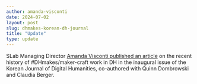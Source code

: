```yaml
---
author: amanda-visconti
date: 2024-07-02
layout: post
slug: dhmakes-korean-dh-journal
title: "Update"
type: update
---
```


SLab Managing Director [Amanda Visconti published an article](https://www.kadh.org/wp-content/uploads/2024/07/4.-KJDH_vol1_Quinn-Dombrowski.pdf) on the recent history of #DHmakes/maker-craft work in DH in the inaugural issue of the Korean Journal of Digital Humanities, co-authored with Quinn Dombrowski and Claudia Berger.